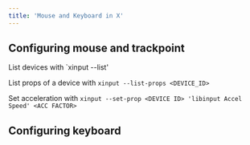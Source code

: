 ```yaml
---
title: 'Mouse and Keyboard in X'
---
```


## Configuring mouse and trackpoint

List devices with `xinput --list'

List props of a device with `xinput --list-props <DEVICE_ID>`

Set acceleration with `xinput --set-prop <DEVICE ID> 'libinput Accel Speed' <ACC FACTOR>`

## Configuring keyboard